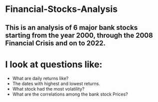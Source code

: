 # Financial-Stocks-Analysis
## This is an analysis of 6 major bank stocks starting from the year 2000, through the 2008 Financial Crisis and on to 2022.

# I look at questions like:
  * What are daily returns like?
  * The dates with highest and lowest returns.
  * What stock had the most volatility?
  * What are the correlations among the bank stock Prices?
